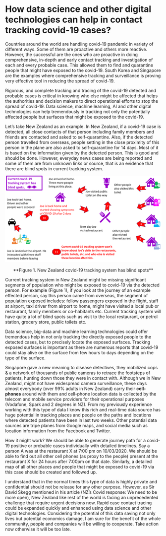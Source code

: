 # How data science and other digital technologies can help in contact tracking covid-19 cases?

Countries around the world are handling covid-19 pandemic in variety of different ways. Some of them are proactive and others more reactive. However, the successful are the ones who are proactive in doing comprehensive, in-depth and early contact tracking and investigation of each and every probable case. This allowed them to find and quarantine people that might have exposed to the covid-19.  South Korea and Singapore are the examples where comprehensive tracking and surveillance is proving very effective tool in reducing the spread of covid-19. 

Rigorous, and complete tracking and tracing of the covid-19 detected and probable cases is critical in knowing who else might be affected that helps the authorities and decision makers to direct operational efforts to stop the spread of covid-19. Data science, machine learning, AI and other digital technologies can help tremendously in tracking not only the potentially affected people but surfaces that might be exposed to the covid-19. 

Let’s take New Zealand as an example. In New Zealand, if a covid-19 case is detected, all close contacts of that person including family members and friends are contacted and asked to self-quarantine. Also, if the detected person travelled from overseas, people setting in the close proximity of this person in the plane are also asked to self-quarantine for 14 days. Most of it is based on the information given by the detected person.  This is good and should be done. However, everyday news cases are being reported and some of them are from unknown links or source, that is an evidence that there are blind spots in current tracking system. 
 
 ![NZ tracking has blind spots](https://github.com/Dr-MunirShah/covid-19/blob/master/NZ%20tracking%20has%20blind%20spots.png)
 
 <p style="text-align: center;">
 **Figure 1. New Zealand covid-19 tracking system has blind spots**</p>
 
Current tracking system in New Zealand might be missing significant segments of population who might be exposed to covid-19 via the detected person. For example (Figure 1), if you look at the journey of an example effected person, say this person came from overseas, the segment of population exposed includes:  fellow passengers exposed in the flight, staff at airport, taxi driver from airport to home, might have visited a local pub or restaurant,  family members or co-habitants etc. Current tracking system will have quite a lot of blind spots such as visit to the local restaurant, or petrol station, grocery store, public toilets etc. 

Data science, big-data and machine learning technologies could offer tremendous help in not only tracking the directly exposed people to the detected cases, but to precisely locate the exposed surfaces. Tracking exposed surfaces is important as there are numerous reports that covid-19 could stay alive on the surface from few hours to days depending on the type of the surface. 

Singapore gave a new meaning to disease detectives, they mobilized cops & a network of thousands of public cameras to retrace the footsteps of patients, hunting down those they were in contact with. Although we in New Zealand, might not have widespread camera surveillance, these days almost everybody (over 99% adults in New Zealand) carry their **cell-phones** around with them and cell-phone location data is collected by the telecom and mobile service providers for their operational purposes (Vodafone, Spark and 2 degrees in NZ). From my previously experience working with this type of data I know this rich and real-time data source has huge potential in tracking places and people on the paths and locations where detected patients have been in last two weeks. Other potential data sources are tripe planes from Google maps, and social media such as location information from the Facebook and Twitter. 

How it might work? We should be able to generate journey path for a covid-19 positive or probable cases individually with detailed timelines. Say a person A was at the restaurant X at 7:00 pm on 10/03/2020. We should be able to find out all other cell phones (as proxy to the people) present at the restaurant X for 24 hours after 7:00pm on that date. Similarly, a detailed map of all other places and people that might be exposed to covid-19 via this case should be created and followed up. 

I understand that in the normal times this type of data is highly private and confidential should not be release for any other purpose. However, as Sir David Skegg mentioned in his article (NZ’s Covid response: We need to be more open), New Zealand like rest of the world is facing an unprecedented challenge that require urgent decisions now. Rapid case contact tracing could be expanded quickly and enhanced using data science and other digital technologies. Considering the potential of this data saving not only lives but potential economics damage, I am sure for the benefit of the whole community, people and companies will be willing to cooperate. Take action now otherwise it will be too late. 
